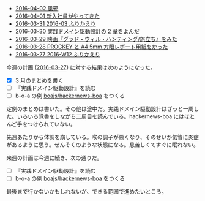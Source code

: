 - [2016-04-02 風邪][2016-04-02]
- [2016-04-01 新入社員がやってきた][2016-04-01]
- [2016-03-31 2016-03 ふりかえり][2016-03-31]
- [2016-03-30 実践ドメイン駆動設計の 2 章をよんだ][2016-03-30]
- [2016-03-29 映画『グッド・ウィル・ハンティング/旅立ち』をみた][2016-03-29]
- [2016-03-28 PROCKEY と A4 5mm 方眼レポート用紙をかった][2016-03-28]
- [2016-03-27 2016-W12 ふりかえり][2016-03-27]

今週の計画 ([2016-03-27][]) に対する結果は次のようになった。

- [x] 3 月のまとめを書く
- [ ] 『実践ドメイン駆動設計』を読む
- [ ] b-o-a の例 [boajs/hackernews-boa][] をつくる

定例のまとめは書いた。その他は途中だ。実践ドメイン駆動設計はざっと一周した。いろいろ覚書をしながら二周目を読んでいる。hackernews-boa にはほとんど手をつけられていない。

先週あたりから体調を崩している。喉の調子が悪くなり、そのせいか気管に炎症があるように思う。ぜんそくのような状態になる。息苦しくてすぐに眠れない。

来週の計画は今週に続き、次の通りだ。

- [ ] 『実践ドメイン駆動設計』を読む
- [ ] b-o-a の例 [boajs/hackernews-boa][] をつくる

最後まで行かないかもしれないが、できる範囲で進めたいところ。

[2016-03-27]: https://blog.bouzuya.net/2016/03/27/
[2016-03-28]: https://blog.bouzuya.net/2016/03/28/
[2016-03-29]: https://blog.bouzuya.net/2016/03/29/
[2016-03-30]: https://blog.bouzuya.net/2016/03/30/
[2016-03-31]: https://blog.bouzuya.net/2016/03/31/
[2016-04-01]: https://blog.bouzuya.net/2016/04/01/
[2016-04-02]: https://blog.bouzuya.net/2016/04/02/
[boajs/hackernews-boa]: https://github.com/boajs/hackernews-boa
